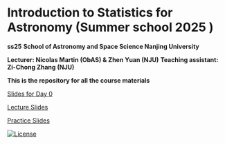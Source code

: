 # Introduction to Statistics for Astronomy (Summer school 2025 )
**ss25**
**School of Astronomy and Space Science Nanjing University**

**Lecturer: Nicolas Martin (ObAS) & Zhen Yuan (NJU)**
**Teaching assistant: Zi-Chong Zhang (NJU)**


**This is the repository for all the course materials**

[Slides for Day 0](https://docs.google.com/presentation/d/1_8-193h1xiCqrHkJoAMgC8bJPYjWfodLQFUBUVRSl6s/edit?usp=sharing) 

[Lecture Slides](https://box.nju.edu.cn/d/828bdc022c5543f782b0/)

[Practice Slides](https://docs.google.com/presentation/d/1UNhFgIWqrdKXlf9DHOkP9o73ccHlQ-8K3KG2-8Tlfso/edit?usp=sharing)



[![License](https://img.shields.io/badge/license-MIT-blue.svg)](LICENSE)